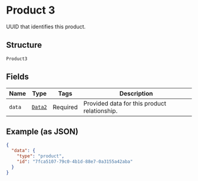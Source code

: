 
# Product 3

UUID that identifies this product.

## Structure

`Product3`

## Fields

| Name | Type | Tags | Description |
|  --- | --- | --- | --- |
| `data` | [`Data2`](../../doc/models/data-2.md) | Required | Provided data for this product relationship. |

## Example (as JSON)

```json
{
  "data": {
    "type": "product",
    "id": "7fca5107-79c0-4b1d-88e7-0a3155a42aba"
  }
}
```

